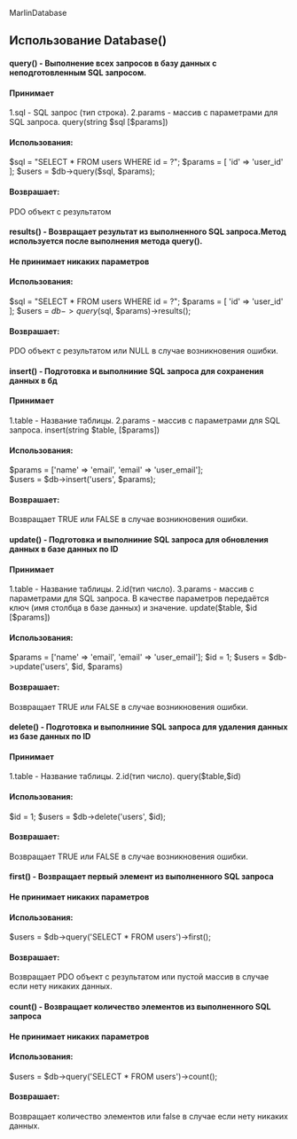 MarlinDatabase

## Использование Database()


#### **query() - Выполнение всех запросов в базу данных с неподготовленным SQL запросом.**

<h4>Принимает</h4> 
1.sql - SQL запрос (тип строка).
2.params - массив с параметрами для SQL запроса.
query(string $sql [$params])

<h4>Использования:</h4>
$sql = "SELECT * FROM users WHERE id = ?";
$params = [ 'id' => 'user_id' ];
$users = $db->query($sql, $params);

<h4>Возврашает:</h4>

PDO объект с результатом


#### **results() - Возвращает результат из выполненного SQL запроса.Метод используется после выполнения метода query().**

<h4> Не принимает никаких параметров </h4> 

<h4>Использования:</h4>

$sql = "SELECT * FROM users WHERE id = ?";
$params = [ 'id' => 'user_id' ];
$users = $db->query($sql, $params)->results();

<h4>Возврашает:</h4>

PDO объект с результатом или NULL в случае возникновения ошибки.

#### **insert() - Подготовка и выполниние SQL запроса для сохранения данных в бд**

<h4>Принимает</h4> 
1.table - Название таблицы.
2.params - массив с параметрами для SQL запроса.
insert(string $table, [$params])

<h4>Использования:</h4>

$params = ['name' => 'email', 'email' => 'user_email'];<br>
$users = $db->insert('users', $params);

<h4>Возврашает:</h4>

Возвращает TRUE или FALSE в случае возникновения ошибки.

#### **update() - Подготовка и выполниние SQL запроса для обновления данных в базе данных по ID**

<h4>Принимает</h4> 
1.table - Название таблицы.
2.id(тип число).
3.params - массив с параметрами для SQL запроса. В качестве параметров передаётся ключ (имя столбца в базе данных) и значение.
update($table,  $id [$params])

<h4>Использования:</h4>
$params = ['name' => 'email', 'email' => 'user_email'];
$id = 1;
$users = $db->update('users', $id, $params)

<h4>Возврашает:</h4>
Возвращает TRUE или FALSE в случае возникновения ошибки.

#### **delete() - Подготовка и выполниние SQL запроса для удаления данных из базе данных по ID**

<h4>Принимает</h4> 
1.table - Название таблицы.
2.id(тип число).
query($table,$id)

<h4>Использования:</h4>
$id = 1;
$users = $db->delete('users', $id);

<h4>Возврашает:</h4>
Возвращает TRUE или FALSE в случае возникновения ошибки.

#### **first() - Возвращает первый элемент из выполненного SQL запроса**

<h4> Не принимает никаких параметров </h4> 

<h4>Использования:</h4>
$users = $db->query('SELECT * FROM users')->first();

<h4>Возврашает:</h4>

Возвращает PDO объект с результатом или пустой массив в случае если нету никаких данных.

#### **count() - Возвращает количество элементов из выполненного SQL запроса**

<h4> Не принимает никаких параметров </h4> 

<h4>Использования:</h4>
$users = $db->query('SELECT * FROM users')->count();

<h4>Возврашает:</h4>

Возвращает количество элементов или false в случае если нету никаких данных.



